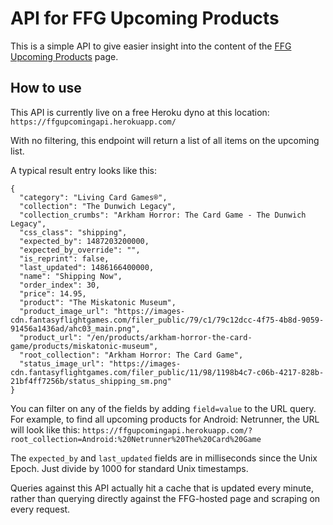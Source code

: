 # API for FFG Upcoming Products

This is a simple API to give easier insight into the content of the [FFG Upcoming Products](https://www.fantasyflightgames.com/en/upcoming/) page.

## How to use

This API is currently live on a free Heroku dyno at this location: `https://ffgupcomingapi.herokuapp.com/`

With no filtering, this endpoint will return a list of all items on the upcoming list.

A typical result entry looks like this:

    {
      "category": "Living Card Games®",
      "collection": "The Dunwich Legacy",
      "collection_crumbs": "Arkham Horror: The Card Game - The Dunwich Legacy",
      "css_class": "shipping",
      "expected_by": 1487203200000,
      "expected_by_override": "",
      "is_reprint": false,
      "last_updated": 1486166400000,
      "name": "Shipping Now",
      "order_index": 30,
      "price": 14.95,
      "product": "The Miskatonic Museum",
      "product_image_url": "https://images-cdn.fantasyflightgames.com/filer_public/79/c1/79c12dcc-4f75-4b8d-9059-91456a1436ad/ahc03_main.png",
      "product_url": "/en/products/arkham-horror-the-card-game/products/miskatonic-museum",
      "root_collection": "Arkham Horror: The Card Game",
      "status_image_url": "https://images-cdn.fantasyflightgames.com/filer_public/11/98/1198b4c7-c06b-4217-828b-21bf4ff7256b/status_shipping_sm.png"
    }

You can filter on any of the fields by adding `field=value` to the URL query. For example, to find all upcoming products for Android: Netrunner, the URL will look like this: `https://ffgupcomingapi.herokuapp.com/?root_collection=Android:%20Netrunner%20The%20Card%20Game`

The `expected_by` and `last_updated` fields are in milliseconds since the Unix Epoch. Just divide by 1000 for standard Unix timestamps.

Queries against this API actually hit a cache that is updated every minute, rather than querying directly against the FFG-hosted page and scraping on every request.